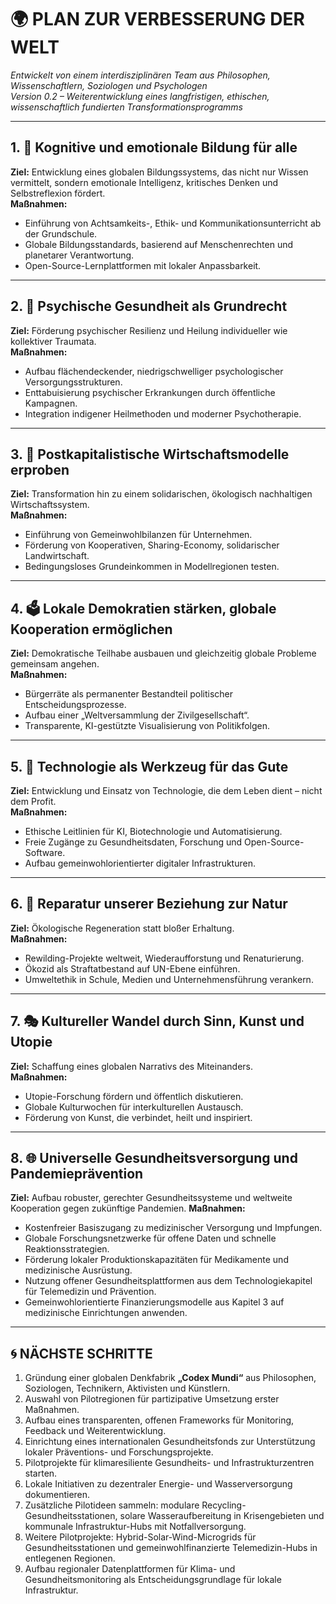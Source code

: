 # 🌍 PLAN ZUR VERBESSERUNG DER WELT  
*Entwickelt von einem interdisziplinären Team aus Philosophen, Wissenschaftlern, Soziologen und Psychologen*  
*Version 0.2 – Weiterentwicklung eines langfristigen, ethischen, wissenschaftlich fundierten Transformationsprogramms*

---

## 1. 🧠 Kognitive und emotionale Bildung für alle
**Ziel:** Entwicklung eines globalen Bildungssystems, das nicht nur Wissen vermittelt, sondern emotionale Intelligenz, kritisches Denken und Selbstreflexion fördert.  
**Maßnahmen:**
- Einführung von Achtsamkeits-, Ethik- und Kommunikationsunterricht ab der Grundschule.
- Globale Bildungsstandards, basierend auf Menschenrechten und planetarer Verantwortung.
- Open-Source-Lernplattformen mit lokaler Anpassbarkeit.

---

## 2. 💚 Psychische Gesundheit als Grundrecht
**Ziel:** Förderung psychischer Resilienz und Heilung individueller wie kollektiver Traumata.  
**Maßnahmen:**
- Aufbau flächendeckender, niedrigschwelliger psychologischer Versorgungsstrukturen.
- Enttabuisierung psychischer Erkrankungen durch öffentliche Kampagnen.
- Integration indigener Heilmethoden und moderner Psychotherapie.

---

## 3. 🔄 Postkapitalistische Wirtschaftsmodelle erproben
**Ziel:** Transformation hin zu einem solidarischen, ökologisch nachhaltigen Wirtschaftssystem.  
**Maßnahmen:**
- Einführung von Gemeinwohlbilanzen für Unternehmen.
- Förderung von Kooperativen, Sharing-Economy, solidarischer Landwirtschaft.
- Bedingungsloses Grundeinkommen in Modellregionen testen.

---

## 4. 🗳 Lokale Demokratien stärken, globale Kooperation ermöglichen
**Ziel:** Demokratische Teilhabe ausbauen und gleichzeitig globale Probleme gemeinsam angehen.  
**Maßnahmen:**
- Bürgerräte als permanenter Bestandteil politischer Entscheidungsprozesse.
- Aufbau einer „Weltversammlung der Zivilgesellschaft“.
- Transparente, KI-gestützte Visualisierung von Politikfolgen.

---

## 5. 🤖 Technologie als Werkzeug für das Gute
**Ziel:** Entwicklung und Einsatz von Technologie, die dem Leben dient – nicht dem Profit.  
**Maßnahmen:**
- Ethische Leitlinien für KI, Biotechnologie und Automatisierung.
- Freie Zugänge zu Gesundheitsdaten, Forschung und Open-Source-Software.
- Aufbau gemeinwohlorientierter digitaler Infrastrukturen.

---

## 6. 🌱 Reparatur unserer Beziehung zur Natur
**Ziel:** Ökologische Regeneration statt bloßer Erhaltung.  
**Maßnahmen:**
- Rewilding-Projekte weltweit, Wiederaufforstung und Renaturierung.
- Ökozid als Straftatbestand auf UN-Ebene einführen.
- Umweltethik in Schule, Medien und Unternehmensführung verankern.

---

## 7. 🎭 Kultureller Wandel durch Sinn, Kunst und Utopie
**Ziel:** Schaffung eines globalen Narrativs des Miteinanders.  
**Maßnahmen:**
- Utopie-Forschung fördern und öffentlich diskutieren.
- Globale Kulturwochen für interkulturellen Austausch.
- Förderung von Kunst, die verbindet, heilt und inspiriert.

---

## 8. 🌐 Universelle Gesundheitsversorgung und Pandemieprävention
**Ziel:** Aufbau robuster, gerechter Gesundheitssysteme und weltweite Kooperation gegen zukünftige Pandemien.
**Maßnahmen:**
- Kostenfreier Basiszugang zu medizinischer Versorgung und Impfungen.
- Globale Forschungsnetzwerke für offene Daten und schnelle Reaktionsstrategien.
- Förderung lokaler Produktionskapazitäten für Medikamente und medizinische Ausrüstung.
- Nutzung offener Gesundheitsplattformen aus dem Technologiekapitel für Telemedizin und Prävention.
- Gemeinwohlorientierte Finanzierungsmodelle aus Kapitel 3 auf medizinische Einrichtungen anwenden.

---

## 🌀 NÄCHSTE SCHRITTE
1. Gründung einer globalen Denkfabrik **„Codex Mundi“** aus Philosophen, Soziologen, Technikern, Aktivisten und Künstlern.
2. Auswahl von Pilotregionen für partizipative Umsetzung erster Maßnahmen.
3. Aufbau eines transparenten, offenen Frameworks für Monitoring, Feedback und Weiterentwicklung.
4. Einrichtung eines internationalen Gesundheitsfonds zur Unterstützung lokaler
   Präventions- und Forschungsprojekte.
5. Pilotprojekte für klimaresiliente Gesundheits- und Infrastrukturzentren starten.
6. Lokale Initiativen zu dezentraler Energie- und Wasserversorgung dokumentieren.
7. Zusätzliche Pilotideen sammeln: modulare Recycling-Gesundheitsstationen, solare Wasseraufbereitung in Krisengebieten und kommunale Infrastruktur-Hubs mit Notfallversorgung.
8. Weitere Pilotprojekte: Hybrid-Solar-Wind-Microgrids für Gesundheitsstationen und gemeinwohlfinanzierte Telemedizin-Hubs in entlegenen Regionen.
9. Aufbau regionaler Datenplattformen für Klima- und Gesundheitsmonitoring als Entscheidungsgrundlage für lokale Infrastruktur.
